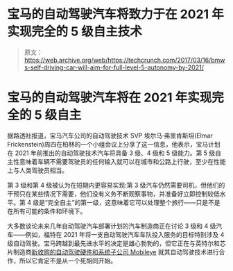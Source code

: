 # 宝马的自动驾驶汽车将致力于在 2021 年实现完全的 5 级自主技术

> 原文：<https://web.archive.org/web/https://techcrunch.com/2017/03/16/bmws-self-driving-car-will-aim-for-full-level-5-autonomy-by-2021/>

# 宝马的自动驾驶汽车将在 2021 年实现完全的 5 级自主

据路透社报道，宝马汽车公司的自动驾驶技术 SVP 埃尔马·弗里肯斯坦(Elmar Frickenstein)周四在柏林的一个小组会议上分享了这一信息，他表示，宝马计划在 2021 年前推出的自动驾驶技术汽车将具备 3 级、4 级和 5 级能力。第 5 级自主性意味着车辆不需要驾驶员的任何输入就可以在城市和公路上行驶，至少在性能上与人类驾驶员相当。

第 3 级和第 4 级被认为在短期内更容易实现:第 3 级汽车仍然需要司机，但他们的干预只在某些情况下需要，他们没有义务不断观察事物，并准备好立即控制较低水平。第 4 级是“完全自主”的第一级，这意味着它可以处理整个旅行——只是不是在所有可能的条件和环境下。

大多数谈论未来几年自动驾驶汽车部署计划的汽车制造商正在讨论 3 级和 4 级汽车——例如，福特在 2021 年将一支自动驾驶汽车车队投入服务的目标特别涉及 4 级自动驾驶。宝马跨越到最先进水平的决定是雄心勃勃的，但它正在与英特尔和芯片制造商[新收购的自动驾驶硬件和系统子公司 Mobileye](https://web.archive.org/web/20221209163529/https://beta.techcrunch.com/2017/03/13/reports-intel-buying-mobileye-for-up-to-16b-to-expand-in-self-driving-tech/) 就其自动驾驶技术进行合作，所以它肯定不是从一个死胡同开始。